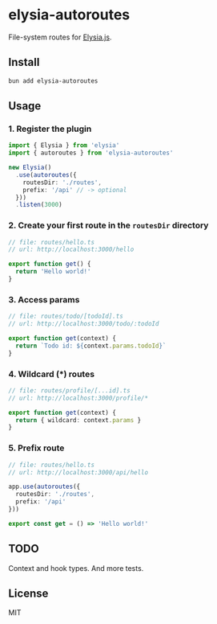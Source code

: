 # elysia-autoroutes

File-system routes for [Elysia.js](https://elysiajs.com/).

## Install

```bash
bun add elysia-autoroutes
```

## Usage

### 1. Register the plugin

```ts
import { Elysia } from 'elysia'
import { autoroutes } from 'elysia-autoroutes'

new Elysia()
  .use(autoroutes({
    routesDir: './routes',
    prefix: '/api' // -> optional
  }))
  .listen(3000)
```

### 2. Create your first route in the `routesDir` directory

```ts
// file: routes/hello.ts
// url: http://localhost:3000/hello

export function get() {
  return 'Hello world!'
}
```

### 3. Access params

```ts
// file: routes/todo/[todoId].ts
// url: http://localhost:3000/todo/:todoId

export function get(context) {
  return `Todo id: ${context.params.todoId}`
}
```

### 4. Wildcard (*) routes

```ts
// file: routes/profile/[...id].ts
// url: http://localhost:3000/profile/*

export function get(context) {
  return { wildcard: context.params }
}
```

### 5. Prefix route

```ts
// file: routes/hello.ts
// url: http://localhost:3000/api/hello

app.use(autoroutes({
  routesDir: './routes',
  prefix: '/api'
}))

export const get = () => 'Hello world!'
```

## TODO

Context and hook types. And more tests.

## License

MIT
